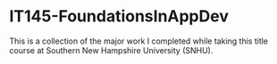# IT145-FoundationsInAppDev
This is a collection of the major work I completed while taking this title course at Southern New Hampshire University (SNHU).
